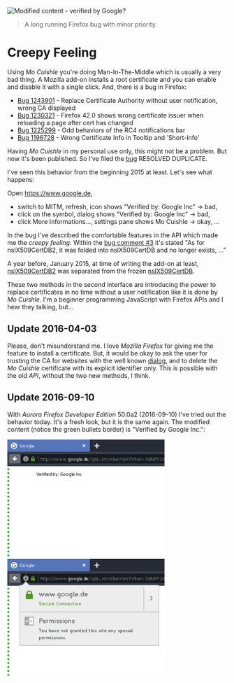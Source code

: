 ![](../images/creepy-feeling.png "Modified content - verified by Google?")

> A long running Firefox bug with minor priority.

# Creepy Feeling

Using *Mo Cuishle* you're doing Man-In-The-Middle which is usually a very bad 
thing. A Mozilla add-on installs a root certificate and you can enable and 
disable it with a single click. And, there is a bug in Firefox:

* [Bug 1243901](https://bugzilla.mozilla.org/show_bug.cgi?id=1243901) - Replace Certificate Authority without user notification, wrong CA displayed 
* [Bug 1230321](https://bugzilla.mozilla.org/show_bug.cgi?id=1230321) - Firefox 42.0 shows wrong certificate issuer when reloading a page after cert has changed 
* [Bug 1225299](https://bugzilla.mozilla.org/show_bug.cgi?id=1225299) - Odd behaviors of the RC4 notifications bar
* [Bug 1196728](https://bugzilla.mozilla.org/show_bug.cgi?id=1196728) - Wrong Certificate Info in Tooltip and 'Short-Info'

Having *Mo Cuishle* in my personal use only, this might not be a problem. But 
now it's been published. So I've filed the 
[bug](https://bugzilla.mozilla.org/show_bug.cgi?id=1243901) RESOLVED DUPLICATE. 

I've seen this behavior from the beginning 2015 at least. Let's see what happens:

Open https://www.google.de, 

 - switch to MITM, refresh, icon shows "Verified by: Google Inc" -> bad, 
 - click on the symbol, dialog shows "Verified by: Google Inc" -> bad, 
 - click More Informations..., settings pane shows Mo Cuishle -> okay, ...

In the bug I've described the comfortable features in the API which made me the 
*creepy feeling*. Within the 
[bug comment #3](https://bugzilla.mozilla.org/show_bug.cgi?id=1243901#c3) it's 
stated "As for nsIX509CertDB2, it was folded into nsIX509CertDB and no longer 
exists, ..." 

A year before, January 2015, at time of writing the add-on at least, 
[nsIX509CertDB2](http://doxygen.db48x.net/mozilla-full/html/df/d1e/interfacensIX509CertDB2.html) 
was separated from the frozen 
[nsIX509CertDB](http://doxygen.db48x.net/mozilla-full/html/db/d7a/interfacensIX509CertDB.html). 

These two methods in the second interface are introducing the power to replace 
certificates in no time without a user notification like it is done by *Mo 
Cuishle*. I'm a beginner programming JavaScript with Firefox APIs and I hear 
they talking, but...

## Update 2016-04-03

Please, don't misunderstand me. I love *Mozilla Firefox* for giving me the 
feature to install a certificate. But, it would be okay to ask the user for 
trusting the CA for websites with the well known 
[dialog](https://github.com/ganskef/LittleProxy-mitm#get-it-up-and-running), 
and to delete the *Mo Cuishle* certificate with its explicit identifier only. 
This is possible with the old *API*, without the two new methods, I think.

## Update 2016-09-10

With *Aurora Firefox Developer Edition* 50.0a2 (2016-09-10) I've tried out the 
behavior today. It's a fresh look, but it is the same again. The modified 
content (notice the green bullets border) is "Verified by Google Inc.":

<img class="" src="../images/creepy-feeling-201609.png" alt="" height="270">
<img class="" src="../images/creepy-feeling-201609-2.png" alt="" height="270">
